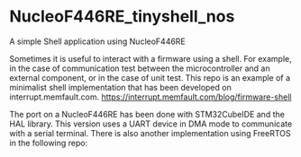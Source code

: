 # NucleoF446RE_tinyshell_nos
A simple Shell application using NucleoF446RE

Sometimes it is useful to interact with a firmware using a shell.
For example, in the case of communication test between the microcontroller and an external component, or in the case of unit test.
This repo is an example of a minimalist shell implementation that has been developed on interrupt.memfault.com.
https://interrupt.memfault.com/blog/firmware-shell

The port on a NucleoF446RE has been done with STM32CubeIDE and the HAL library.
This version uses a UART device in DMA mode to communicate with a serial terminal. 
There is also another implementation using FreeRTOS in the following repo:
